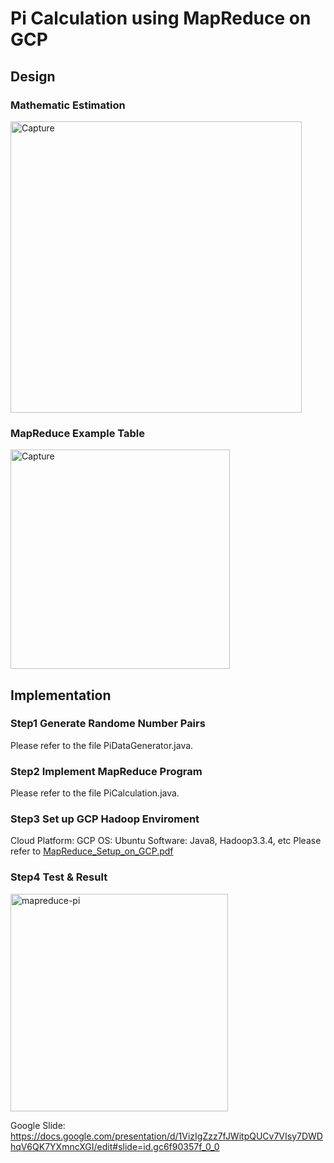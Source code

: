 # Pi Calculation using MapReduce on GCP
## Design
### Mathematic Estimation
<img width="466" alt="Capture" src="https://user-images.githubusercontent.com/52802567/195259788-dde6c6ba-6602-4f72-86de-476ea9a4cc3a.PNG">

### MapReduce Example Table
<img width="351" alt="Capture" src="https://user-images.githubusercontent.com/52802567/195262673-95240a07-3bbf-4f3e-8077-06b0fe0b2c0e.PNG">


## Implementation
### Step1 Generate Randome Number Pairs
Please refer to the file PiDataGenerator.java.


### Step2 Implement MapReduce Program
Please refer to the file PiCalculation.java.

### Step3 Set up GCP Hadoop Enviroment

Cloud Platform: GCP
OS: Ubuntu
Software: Java8, Hadoop3.3.4, etc
Please refer to [MapReduce_Setup_on_GCP.pdf](https://github.com/groovyxw/Cloud-Computing/files/9761978/MapReduce_Setup_on_GCP.pdf)


### Step4 Test & Result
<img width="348" alt="mapreduce-pi" src="https://user-images.githubusercontent.com/52802567/195262755-0b8bee8b-a908-4494-853a-f14a46400be8.PNG">


Google Slide: https://docs.google.com/presentation/d/1VizIgZzz7fJWitpQUCv7VIsy7DWDhqV6QK7YXmncXGI/edit#slide=id.gc6f90357f_0_0

